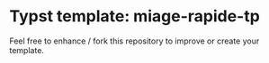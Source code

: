 # Typst template: miage-rapide-tp

Feel free to enhance / fork this repository to improve or create your template. 
